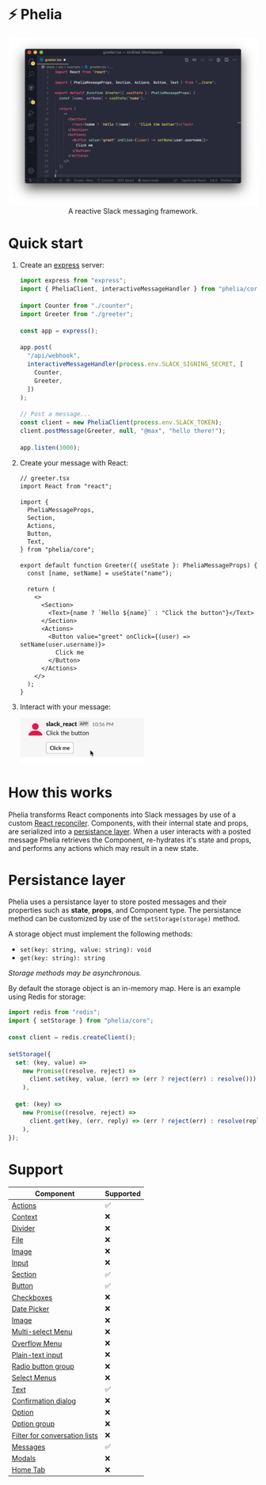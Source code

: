 # ⚡ Phelia

<p align="center">
  <img src="/screenshots/screenshot1.png">
A reactive Slack messaging framework.
</p>

# Quick start

1. Create an [express](https://expressjs.com) server:

   ```ts
   import express from "express";
   import { PheliaClient, interactiveMessageHandler } from "phelia/core";

   import Counter from "./counter";
   import Greeter from "./greeter";

   const app = express();

   app.post(
     "/api/webhook",
     interactiveMessageHandler(process.env.SLACK_SIGNING_SECRET, [
       Counter,
       Greeter,
     ])
   );

   // Post a message...
   const client = new PheliaClient(process.env.SLACK_TOKEN);
   client.postMessage(Greeter, null, "@max", "hello there!");

   app.listen(3000);
   ```

2. Create your message with React:

   ```tsx
   // greeter.tsx
   import React from "react";

   import {
     PheliaMessageProps,
     Section,
     Actions,
     Button,
     Text,
   } from "phelia/core";

   export default function Greeter({ useState }: PheliaMessageProps) {
     const [name, setName] = useState("name");

     return (
       <>
         <Section>
           <Text>{name ? `Hello ${name}` : "Click the button"}</Text>
         </Section>
         <Actions>
           <Button value="greet" onClick={(user) => setName(user.username)}>
             Click me
           </Button>
         </Actions>
       </>
     );
   }
   ```

3. Interact with your message:
   <p align="left">
     <img width="250px" src="/screenshots/screencap2.gif">
   </p>

# How this works

Phelia transforms React components into Slack messages by use of a custom [React reconciler](https://github.com/maxchehab/phelia/blob/master/src/core/reconciler.ts). Components, with their internal state and props, are serialized into a [persistance layer](#persistance-layer). When a user interacts with a posted message Phelia retrieves the Component, re-hydrates it's state and props, and performs any actions which may result in a new state.

# Persistance layer

Phelia uses a persistance layer to store posted messages and their properties such as **state**, **props**, and Component type. The persistance method can be customized by use of the `setStorage(storage)` method.

A storage object must implement the following methods:

- `set(key: string, value: string): void`
- `get(key: string): string`

_Storage methods may be asynchronous._

By default the storage object is an in-memory map. Here is an example using Redis for storage:

```ts
import redis from "redis";
import { setStorage } from "phelia/core";

const client = redis.createClient();

setStorage({
  set: (key, value) =>
    new Promise((resolve, reject) =>
      client.set(key, value, (err) => (err ? reject(err) : resolve()))
    ),

  get: (key) =>
    new Promise((resolve, reject) =>
      client.get(key, (err, reply) => (err ? reject(err) : resolve(reply)))
    ),
});
```

# Support

| Component                                                                                                           | Supported |
| ------------------------------------------------------------------------------------------------------------------- | --------- |
| [Actions](https://api.slack.com/reference/block-kit/blocks#actions)                                                 | ✅        |
| [Context](https://api.slack.com/reference/block-kit/blocks#context)                                                 | ❌        |
| [Divider](https://api.slack.com/reference/block-kit/blocks#divider)                                                 | ❌        |
| [File](https://api.slack.com/reference/block-kit/blocks#file)                                                       | ❌        |
| [Image](https://api.slack.com/reference/block-kit/blocks#image)                                                     | ❌        |
| [Input](https://api.slack.com/reference/block-kit/blocks#input)                                                     | ❌        |
| [Section](https://api.slack.com/reference/block-kit/blocks#section)                                                 | ✅        |
| [Button](https://api.slack.com/reference/block-kit/block-elements#button)                                           | ✅        |
| [Checkboxes](https://api.slack.com/reference/block-kit/block-elements#checkboxes)                                   | ❌        |
| [Date Picker](https://api.slack.com/reference/block-kit/block-elements#datepicker)                                  | ❌        |
| [Image](https://api.slack.com/reference/block-kit/block-elements#image)                                             | ❌        |
| [Multi-select Menu](https://api.slack.com/reference/block-kit/block-elements#multi_select)                          | ❌        |
| [Overflow Menu](https://api.slack.com/reference/block-kit/block-elements#overflow)                                  | ❌        |
| [Plain-text input](https://api.slack.com/reference/block-kit/block-elements#input)                                  | ❌        |
| [Radio button group](https://api.slack.com/reference/block-kit/block-elements#radio)                                | ❌        |
| [Select Menus](https://api.slack.com/reference/block-kit/block-elements#select)                                     | ❌        |
| [Text](https://api.slack.com/reference/block-kit/composition-objects#text)                                          | ✅        |
| [Confirmation dialog](https://api.slack.com/reference/block-kit/composition-objects#confirm)                        | ❌        |
| [Option](https://api.slack.com/reference/block-kit/composition-objects#option)                                      | ❌        |
| [Option group](https://api.slack.com/reference/block-kit/composition-objects#option_group)                          | ❌        |
| [Filter for conversation lists](https://api.slack.com/reference/block-kit/composition-objects#filter_conversations) | ❌        |
| [Messages](https://api.slack.com/surfaces/messages)                                                                 | ✅        |
| [Modals](https://api.slack.com/surfaces/modals)                                                                     | ❌        |
| [Home Tab](https://api.slack.com/surfaces/tabs)                                                                     | ❌        |
